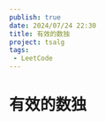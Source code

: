 ```yaml
---
publish: true
date: 2024/07/24 22:30
title: 有效的数独
project: tsalg
tags:
 - LeetCode
---
```


# 有效的数独
